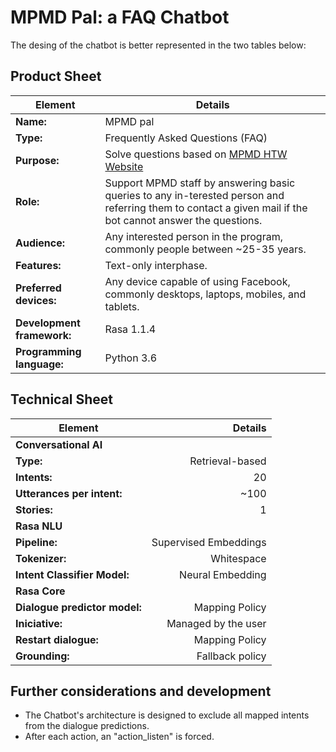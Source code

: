# MPMD Pal: a FAQ Chatbot

The desing of the chatbot is better represented in the two tables below:

## Product Sheet

|Element|Details |
|---|---|
|**Name:**|MPMD pal|
|**Type:**|Frequently Asked Questions (FAQ)|
|**Purpose:**|Solve questions based on [MPMD HTW Website]("https://mpmd.htw-berlin.de/")|
|**Role:**|Support MPMD staff by answering basic queries to any in-terested person and referring them to contact a given mail if the bot cannot answer the questions.|
|**Audience:**|Any interested person in the program, commonly people between ~25-35 years.|
|**Features:**|Text-only interphase.|
|**Preferred devices:**|Any device capable of using Facebook, commonly desktops, laptops, mobiles, and tablets.|
|**Development framework:**|Rasa 1.1.4|
|**Programming language:**|Python 3.6|

## Technical Sheet

|Element|Details|
|---|---:|
|**Conversational AI**|
|**Type:**|Retrieval-based|
|**Intents:**|20|
|**Utterances per intent:**|~100|
|**Stories:**|1|
|**Rasa NLU**|
|**Pipeline:**|Supervised Embeddings|
|**Tokenizer:**|Whitespace|
|**Intent Classifier Model:**|Neural Embedding|
|**Rasa Core**|
|**Dialogue predictor model:**|Mapping Policy|
|**Iniciative:**|Managed by the user|
|**Restart dialogue:**|Mapping Policy|
|**Grounding:**|Fallback policy|

## Further considerations and development

+ The Chatbot's architecture is designed to exclude all mapped intents from the dialogue predictions.
+ After each action, an "action_listen" is forced.
